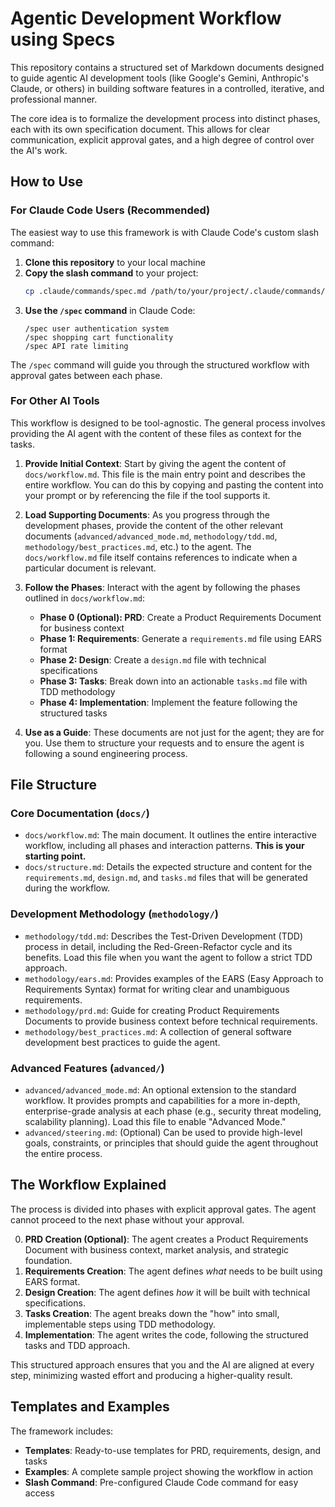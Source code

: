 # Agentic Development Workflow using Specs

This repository contains a structured set of Markdown documents designed to guide agentic AI development tools (like Google's Gemini, Anthropic's Claude, or others) in building software features in a controlled, iterative, and professional manner.

The core idea is to formalize the development process into distinct phases, each with its own specification document. This allows for clear communication, explicit approval gates, and a high degree of control over the AI's work.

## How to Use

### For Claude Code Users (Recommended)

The easiest way to use this framework is with Claude Code's custom slash command:

1. **Clone this repository** to your local machine
2. **Copy the slash command** to your project:
   ```bash
   cp .claude/commands/spec.md /path/to/your/project/.claude/commands/
   ```
3. **Use the `/spec` command** in Claude Code:
   ```
   /spec user authentication system
   /spec shopping cart functionality
   /spec API rate limiting
   ```

The `/spec` command will guide you through the structured workflow with approval gates between each phase.

### For Other AI Tools

This workflow is designed to be tool-agnostic. The general process involves providing the AI agent with the content of these files as context for the tasks.

1.  **Provide Initial Context**: Start by giving the agent the content of `docs/workflow.md`. This file is the main entry point and describes the entire workflow. You can do this by copying and pasting the content into your prompt or by referencing the file if the tool supports it.

2.  **Load Supporting Documents**: As you progress through the development phases, provide the content of the other relevant documents (`advanced/advanced_mode.md`, `methodology/tdd.md`, `methodology/best_practices.md`, etc.) to the agent. The `docs/workflow.md` file itself contains references to indicate when a particular document is relevant.

3.  **Follow the Phases**: Interact with the agent by following the phases outlined in `docs/workflow.md`:
    *   **Phase 0 (Optional): PRD**: Create a Product Requirements Document for business context
    *   **Phase 1: Requirements**: Generate a `requirements.md` file using EARS format
    *   **Phase 2: Design**: Create a `design.md` file with technical specifications
    *   **Phase 3: Tasks**: Break down into an actionable `tasks.md` file with TDD methodology
    *   **Phase 4: Implementation**: Implement the feature following the structured tasks

4.  **Use as a Guide**: These documents are not just for the agent; they are for you. Use them to structure your requests and to ensure the agent is following a sound engineering process.

## File Structure

### Core Documentation (`docs/`)
-   `docs/workflow.md`: The main document. It outlines the entire interactive workflow, including all phases and interaction patterns. **This is your starting point.**
-   `docs/structure.md`: Details the expected structure and content for the `requirements.md`, `design.md`, and `tasks.md` files that will be generated during the workflow.

### Development Methodology (`methodology/`)
-   `methodology/tdd.md`: Describes the Test-Driven Development (TDD) process in detail, including the Red-Green-Refactor cycle and its benefits. Load this file when you want the agent to follow a strict TDD approach.
-   `methodology/ears.md`: Provides examples of the EARS (Easy Approach to Requirements Syntax) format for writing clear and unambiguous requirements.
-   `methodology/prd.md`: Guide for creating Product Requirements Documents to provide business context before technical requirements.
-   `methodology/best_practices.md`: A collection of general software development best practices to guide the agent.

### Advanced Features (`advanced/`)
-   `advanced/advanced_mode.md`: An optional extension to the standard workflow. It provides prompts and capabilities for a more in-depth, enterprise-grade analysis at each phase (e.g., security threat modeling, scalability planning). Load this file to enable "Advanced Mode."
-   `advanced/steering.md`: (Optional) Can be used to provide high-level goals, constraints, or principles that should guide the agent throughout the entire process.

## The Workflow Explained

The process is divided into phases with explicit approval gates. The agent cannot proceed to the next phase without your approval.

0.  **PRD Creation (Optional)**: The agent creates a Product Requirements Document with business context, market analysis, and strategic foundation.
1.  **Requirements Creation**: The agent defines *what* needs to be built using EARS format.
2.  **Design Creation**: The agent defines *how* it will be built with technical specifications.
3.  **Tasks Creation**: The agent breaks down the "how" into small, implementable steps using TDD methodology.
4.  **Implementation**: The agent writes the code, following the structured tasks and TDD approach.

This structured approach ensures that you and the AI are aligned at every step, minimizing wasted effort and producing a higher-quality result.

## Templates and Examples

The framework includes:
- **Templates**: Ready-to-use templates for PRD, requirements, design, and tasks
- **Examples**: A complete sample project showing the workflow in action
- **Slash Command**: Pre-configured Claude Code command for easy access

